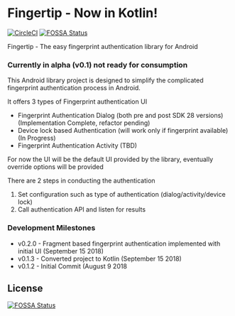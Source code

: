 # Fingertip - Now in Kotlin!
[![CircleCI](https://circleci.com/gh/prasannajeet/Fingertip/tree/master.svg?style=svg)](https://circleci.com/gh/prasannajeet/Fingertip/tree/master) [![FOSSA Status](https://app.fossa.io/api/projects/git%2Bgithub.com%2Fprasannajeet%2FFingertip.svg?type=shield)](https://app.fossa.io/projects/git%2Bgithub.com%2Fprasannajeet%2FFingertip?ref=badge_shield)

Fingertip - The easy fingerprint authentication library for Android
### Currently in alpha (v0.1) not ready for consumption

This Android library project is designed to simplify the complicated fingerprint authentication process in Android.

It offers 3 types of Fingerprint authentication UI

- Fingerprint Authentication Dialog (both pre and post SDK 28 versions) (Implementation Complete, refactor pending)
- Device lock based Authentication (will work only if fingerprint available) (In Progress)
- Fingerprint Authentication Activity (TBD)

For now the UI will be the default UI provided by the library, eventually override options will be provided

There are 2 steps in conducting the authentication
1. Set configuration such as type of authentication (dialog/activity/device lock) 
2. Call authentication API and listen for results

### Development Milestones
- v0.2.0 - Fragment based fingerprint authentication implemented with initial UI (September 15 2018)
- v0.1.3 - Converted project to Kotlin (September 15 2018)
- v0.1.2 - Initial Commit (August 9 2018


## License
[![FOSSA Status](https://app.fossa.io/api/projects/git%2Bgithub.com%2Fprasannajeet%2FFingertip.svg?type=large)](https://app.fossa.io/projects/git%2Bgithub.com%2Fprasannajeet%2FFingertip?ref=badge_large)
